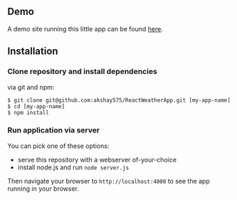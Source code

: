 ## Demo

A demo site running this little app can be found [here](http://reactjs-weather-app.herokuapp.com).

## Installation

### Clone repository and install dependencies

via git and npm:

```
$ git clone git@github.com:akshay575/ReactWeatherApp.git [my-app-name]
$ cd [my-app-name]
$ npm install
```

### Run application via server

You can pick one of these options:

* serve this repository with a webserver of-your-choice
* install node.js and run `node server.js`

Then navigate your browser to `http://localhost:4000` to see the app running in
your browser.
